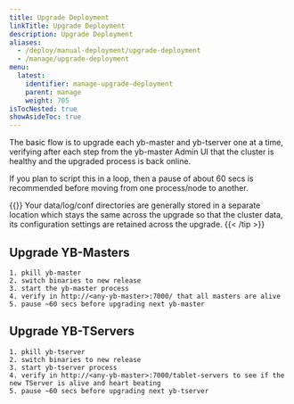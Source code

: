 ```yaml
---
title: Upgrade Deployment
linkTitle: Upgrade Deployment
description: Upgrade Deployment
aliases:
  - /deploy/manual-deployment/upgrade-deployment
  - /manage/upgrade-deployment
menu:
  latest:
    identifier: manage-upgrade-deployment
    parent: manage
    weight: 705
isTocNested: true
showAsideToc: true
---
```


The basic flow is to upgrade each yb-master and yb-tserver one at a time, verifying after each step from the yb-master Admin UI that the cluster is healthy and the upgraded process is back online.

If you plan to script this in a loop, then a pause of about 60 secs is recommended before moving from one process/node to another.

{{<tip title="Preserving Data and Cluster Configuration Across Upgrades" >}}
Your data/log/conf directories are generally stored in a separate location which stays the same across the upgrade so that the cluster data, its configuration settings are retained across the upgrade.
{{< /tip >}}


## Upgrade YB-Masters

```{.sh}
1. pkill yb-master
2. switch binaries to new release
3. start the yb-master process
4. verify in http://<any-yb-master>:7000/ that all masters are alive
5. pause ~60 secs before upgrading next yb-master
```

## Upgrade YB-TServers

```{.sh}
1. pkill yb-tserver
2. switch binaries to new release
3. start yb-tserver process
4. verify in http://<any-yb-master>:7000/tablet-servers to see if the new TServer is alive and heart beating
5. pause ~60 secs before upgrading next yb-tserver
```